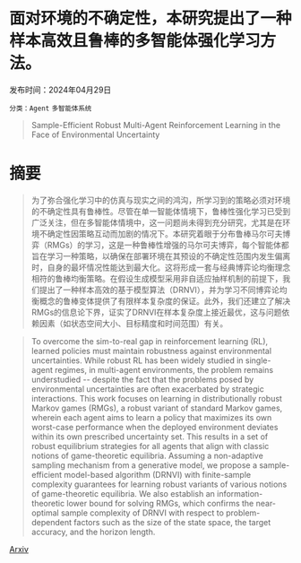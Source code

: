 # 面对环境的不确定性，本研究提出了一种样本高效且鲁棒的多智能体强化学习方法。

发布时间：2024年04月29日

`分类：Agent` `多智能体系统`

> Sample-Efficient Robust Multi-Agent Reinforcement Learning in the Face of Environmental Uncertainty

# 摘要

> 为了弥合强化学习中的仿真与现实之间的鸿沟，所学习到的策略必须对环境的不确定性具有鲁棒性。尽管在单一智能体情境下，鲁棒性强化学习已受到广泛关注，但在多智能体情境中，这一问题尚未得到充分研究，尤其是在环境不确定性因策略互动而加剧的情况下。本研究着眼于分布鲁棒马尔可夫博弈（RMGs）的学习，这是一种鲁棒性增强的马尔可夫博弈，每个智能体都旨在学习一种策略，以确保在部署环境在其预设的不确定性范围内发生偏离时，自身的最坏情况性能达到最大化。这将形成一套与经典博弈论均衡理念相符的鲁棒均衡策略。在假设生成模型采用非自适应抽样机制的前提下，我们提出了一种样本高效的基于模型算法（DRNVI），并为学习不同博弈论均衡概念的鲁棒变体提供了有限样本复杂度的保证。此外，我们还建立了解决RMGs的信息论下界，证实了DRNVI在样本复杂度上接近最优，这与问题依赖因素（如状态空间大小、目标精度和时间范围）有关。

> To overcome the sim-to-real gap in reinforcement learning (RL), learned policies must maintain robustness against environmental uncertainties. While robust RL has been widely studied in single-agent regimes, in multi-agent environments, the problem remains understudied -- despite the fact that the problems posed by environmental uncertainties are often exacerbated by strategic interactions. This work focuses on learning in distributionally robust Markov games (RMGs), a robust variant of standard Markov games, wherein each agent aims to learn a policy that maximizes its own worst-case performance when the deployed environment deviates within its own prescribed uncertainty set. This results in a set of robust equilibrium strategies for all agents that align with classic notions of game-theoretic equilibria. Assuming a non-adaptive sampling mechanism from a generative model, we propose a sample-efficient model-based algorithm (DRNVI) with finite-sample complexity guarantees for learning robust variants of various notions of game-theoretic equilibria. We also establish an information-theoretic lower bound for solving RMGs, which confirms the near-optimal sample complexity of DRNVI with respect to problem-dependent factors such as the size of the state space, the target accuracy, and the horizon length.

[Arxiv](https://arxiv.org/abs/2404.18909)
